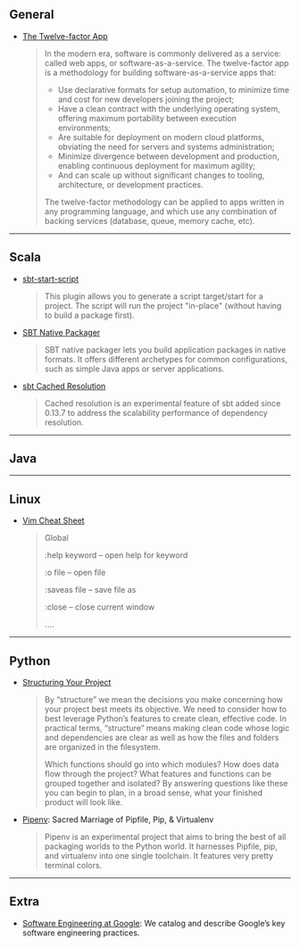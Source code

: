 ## General

 - [The Twelve-factor App](https://12factor.net/)
 
   >In the modern era, software is commonly delivered as a service: called web apps, or software-as-a-service. The twelve-factor app is a methodology for building software-as-a-service apps that:
   >
   > - Use declarative formats for setup automation, to minimize time and cost for new developers joining the project;
   > - Have a clean contract with the underlying operating system, offering maximum portability between execution environments;
   > - Are suitable for deployment on modern cloud platforms, obviating the need for servers and systems administration;
   > - Minimize divergence between development and production, enabling continuous deployment for maximum agility;
   > - And can scale up without significant changes to tooling, architecture, or development practices.
   >
   >The twelve-factor methodology can be applied to apps written in any programming language, and which use any combination of backing services (database, queue, memory cache, etc).

-----

## Scala

 - [sbt-start-script](https://github.com/sbt/sbt-start-script)
 
   >This plugin allows you to generate a script target/start for a project. The script will run the project "in-place" (without having to build a package first).
 
 - [SBT Native Packager](https://github.com/sbt/sbt-native-packager)
 
   >SBT native packager lets you build application packages in native formats. It offers different archetypes for common configurations, such as simple Java apps or server applications.
 
 - [sbt Cached Resolution](http://www.scala-sbt.org/0.13/docs/Cached-Resolution.html)
 
   >Cached resolution is an experimental feature of sbt added since 0.13.7 to address the scalability performance of dependency resolution.

-----

## Java

-----

## Linux

 - [Vim Cheat Sheet](https://www.linuxtrainingacademy.com/vim-cheat-sheet/)
 
   >Global
   >
   >:help keyword – open help for keyword
   >
   >:o file – open file
   >
   >:saveas file – save file as
   >
   >:close – close current window
   >
   >....

-----

## Python

 - [Structuring Your Project](http://docs.python-guide.org/en/latest/writing/structure/)
 
   >By “structure” we mean the decisions you make concerning how your project best meets its objective. We need to consider how to best leverage Python’s features to create clean, effective code. In practical terms, “structure” means making clean code whose logic and dependencies are clear as well as how the files and folders are organized in the filesystem.
   >
   >Which functions should go into which modules? How does data flow through the project? What features and functions can be grouped together and isolated? By answering questions like these you can begin to plan, in a broad sense, what your finished product will look like.

 - [Pipenv](http://docs.pipenv.org/en/latest/): Sacred Marriage of Pipfile, Pip, & Virtualenv
 
   > Pipenv is an experimental project that aims to bring the best of all packaging worlds to the Python world. It harnesses Pipfile, pip, and virtualenv into one single toolchain. It features very pretty terminal colors.


-----

## Extra

 - [Software Engineering at Google](https://arxiv.org/ftp/arxiv/papers/1702/1702.01715.pdf): We catalog and describe Google’s key software engineering practices.
